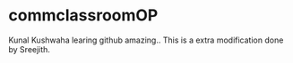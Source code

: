 # commclassroomOP

Kunal Kushwaha learing github amazing..
This is a extra modification done by Sreejith.
